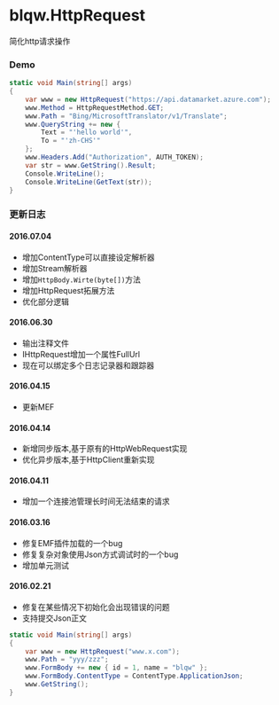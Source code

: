 # blqw.HttpRequest
简化http请求操作

### Demo
```csharp
static void Main(string[] args)
{
    var www = new HttpRequest("https://api.datamarket.azure.com");
    www.Method = HttpRequestMethod.GET;
    www.Path = "Bing/MicrosoftTranslator/v1/Translate";
    www.QueryString += new {
        Text = "'hello world'",
        To = "'zh-CHS'"
    };
    www.Headers.Add("Authorization", AUTH_TOKEN);            
    var str = www.GetString().Result;            
    Console.WriteLine();
    Console.WriteLine(GetText(str));
}
```

### 更新日志  
#### 2016.07.04
* 增加ContentType可以直接设定解析器  
* 增加Stream解析器  
* 增加`HttpBody.Wirte(byte[])`方法
* 增加HttpRequest拓展方法
* 优化部分逻辑

#### 2016.06.30
* 输出注释文件
* IHttpRequest增加一个属性FullUrl
* 现在可以绑定多个日志记录器和跟踪器

#### 2016.04.15
* 更新MEF  

#### 2016.04.14
* 新增同步版本,基于原有的HttpWebRequest实现  
* 优化异步版本,基于HttpClient重新实现  

#### 2016.04.11
* 增加一个连接池管理长时间无法结束的请求  
  
#### 2016.03.16  
* 修复EMF插件加载的一个bug  
* 修复复杂对象使用Json方式调试时的一个bug  
* 增加单元测试  
  
#### 2016.02.21  
* 修复在某些情况下初始化会出现错误的问题  
* 支持提交Json正文  

```csharp
static void Main(string[] args)
{
    var www = new HttpRequest("www.x.com");
    www.Path = "yyy/zzz";
    www.FormBody += new { id = 1, name = "blqw" };
    www.FormBody.ContentType = ContentType.ApplicationJson;
    www.GetString();
}
```